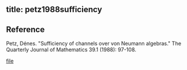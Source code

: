 title: petz1988sufficiency 
---

## Reference

Petz, Dénes. "Sufficiency of channels over von Neumann algebras." The Quarterly Journal of Mathematics 39.1 (1988): 97-108.

[file](petz1988sufficiency/file.pdf)

